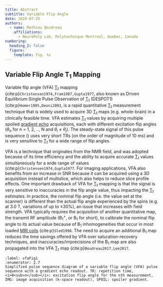 ```yaml
---
title: Abstract
subtitle: Variable Flip Angle
date: 2024-07-25
authors:
  - name: Mathieu Boudreau
    affiliations:
      - NeuroPoly Lab, Polytechnique Montreal, Quebec, Canada
numbering:
  heading_2: false
  figure:
    template: Fig. %s
---
```


## Variable Flip Angle T<sub>1</sub> Mapping

Variable flip angle (VFA) [T<sub>1</sub>](wiki:Spin–lattice_relaxation) mapping {cite:p}`Christensen1974,Fram1987,Gupta1977`, also known as Driven Equilibrium Single Pulse Observation of [T<sub>1</sub>](wiki:Spin–lattice_relaxation) (DESPOT1) {cite:p}`Homer1985,Deoni2003`, is a rapid quantitative [T<sub>1</sub>](wiki:Spin–lattice_relaxation) measurement technique that is widely used to acquire 3D [T<sub>1</sub>](wiki:Spin–lattice_relaxation) maps (e.g. whole-brain) in a clinically feasible time. VFA estimates [T<sub>1</sub>](wiki:Spin–lattice_relaxation) values by acquiring multiple spoiled [gradient echo](wiki:Gradient_echo) acquisitions, each with different excitation flip angles (<i>θ<sub>n</sub></i> for n = 1, 2, .., N and <i>θ<sub>i</sub></i> ≠ <i>θ<sub>j</sub></i>). The steady-state signal of this pulse sequence ([](#vfaFig1)) uses very short TRs (on the order of magnitude of 10 ms) and is very sensitive to [T<sub>1</sub>](wiki:Spin–lattice_relaxation) for a wide range of flip angles.

VFA is a technique that originates from the NMR field, and was adopted because of its time efficiency and the ability to acquire accurate [T<sub>1</sub>](wiki:Spin–lattice_relaxation) values simultaneously for a wide range of values {cite:p}`Christensen1974,Gupta1977`. For imaging applications, VFA also benefits from an increase in SNR because it can be acquired using a 3D acquisition instead of multislice, which also helps to reduce slice profile effects. One important drawback of VFA for [T<sub>1</sub>](wiki:Spin–lattice_relaxation) mapping is that the signal is very sensitive to inaccuracies in the flip angle value, thus impacting the [T<sub>1</sub>](wiki:Spin–lattice_relaxation) estimates.  In practice, the nominal flip angle (i.e. the value set at the scanner) is different than the actual flip angle experienced by the spins (e.g. at 3.0 T, variations of up to ±30%), an issue that increases with field strength. VFA typically requires the acquisition of another quantitative map, the transmit RF amplitude (B<sub>1</sub><sup>+</sup>, or B<sub>1</sub> for short), to calibrate the nominal flip angle to its actual value because of B<sub>1</sub> inhomogeneities that occur in most loaded [MRI coils](wiki:Radiofrequency_coil) {cite:p}`Sled1998`. The need to acquire an additional B<sub>1</sub> map reduces the time savings offered by VFA over saturation-recovery techniques, and inaccuracies/imprecisions of the B<sub>1</sub> map are also propagated into the VFA [T<sub>1</sub>](wiki:Spin–lattice_relaxation) map {cite:p}`Boudreau2017,Lee2017`.

```{figure} img/vfa_pulsesequence.png
:label: vfaFig1
:enumerator: 2.7
Simplified pulse sequence diagram of a variable flip angle (VFA) pulse sequence with a gradient echo readout. TR: repetition time, <i>θ<sub>n</sub></i>: excitation flip angle for the nth measurement, IMG: image acquisition (k-space readout), SPOIL: spoiler gradient.
```